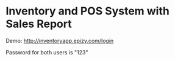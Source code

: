 # Inventory and POS System with Sales Report

Demo: http://inventoryapp.epizy.com/login

Password for both users is "123"
